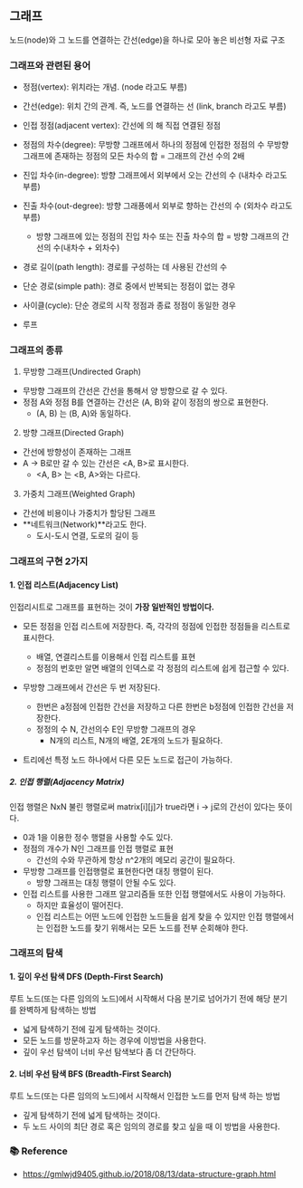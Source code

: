 ## 그래프

노드(node)와 그 노드를 연결하는 간선(edge)을 하나로 모아 놓은 비선형 자료 구조

### 그래프와 관련된 용어

- 정점(vertex): 위치라는 개념. (node 라고도 부름)

- 간선(edge): 위치 간의 관계. 즉, 노드를 연결하는 선 (link, branch 라고도 부름)

- 인접 정점(adjacent vertex): 간선에 의 해 직접 연결된 정점

- 정점의 차수(degree): 무방향 그래프에서 하나의 정점에 인접한 정점의 수
  무방향 그래프에 존재하는 정점의 모든 차수의 합 = 그래프의 간선 수의 2배

- 진입 차수(in-degree): 방향 그래프에서 외부에서 오는 간선의 수 (내차수 라고도 부름)

- 진출 차수(out-degree): 방향 그래픙에서 외부로 향하는 간선의 수 (외차수 라고도 부름)
  - 방향 그래프에 있는 정점의 진입 차수 또는 진출 차수의 합 = 방향 그래프의 간선의 수(내차수 + 외차수)
- 경로 길이(path length): 경로를 구성하는 데 사용된 간선의 수
- 단순 경로(simple path): 경로 중에서 반복되는 정점이 없는 경우
- 사이클(cycle): 단순 경로의 시작 정점과 종료 정점이 동일한 경우
- 루프

### 그래프의 종류

1. 무방향 그래프(Undirected Graph)

- 무방향 그래프의 간선은 간선을 통해서 양 방향으로 갈 수 있다.
- 정점 A와 정점 B를 연결하는 간선은 (A, B)와 같이 정점의 쌍으로 표현한다.
  - (A, B) 는 (B, A)와 동일하다.

2. 방향 그래프(Directed Graph)

- 간선에 방향성이 존재하는 그래프
- A -> B로만 갈 수 있는 간선은 <A, B>로 표시한다.
  - <A, B> 는 <B, A>와는 다르다.

3. 가중치 그래프(Weighted Graph)

- 간선에 비용이나 가중치가 할당된 그래프
- **네트워크(Network)**라고도 한다.
  - 도시-도시 연결, 도로의 길이 등

### 그래프의 구현 2가지

#### 1. 인접 리스트(Adjacency List)

인접리시트로 그래프를 표현하는 것이 **가장 일반적인 방법이다.**

- 모든 정점을 인접 리스트에 저장한다. 즉, 각각의 정점에 인접한 정점들을 리스트로 표시한다.

  - 배열, 연결리스트를 이용해서 인접 리스트를 표현
  - 정점의 번호만 알면 배열의 인덱스로 각 정점의 리스트에 쉽게 접근할 수 있다.

- 무방향 그래프에서 간선은 두 번 저장된다.

  - 한번은 a정점에 인접한 간선을 저장하고 다른 한번은 b정점에 인접한 간선을 저장한다.
  - 정정의 수 N, 간선의수 E인 무방향 그래프의 경우
    - N개의 리스트, N개의 배열, 2E개의 노드가 필요하다.

- 트리에선 특정 노드 하나에서 다른 모든 노드로 접근이 가능하다.

##### 2. 인접 행렬(Adjacency Matrix)

인접 행렬은 NxN 불린 행렬로써 matrix[i][j]가 true라면 i -> j로의 간선이 있다는 뜻이다.

- 0과 1을 이용한 정수 행렬을 사용할 수도 있다.
- 정점의 개수가 N인 그래프를 인접 행렬로 표현
  - 간선의 수와 무관하게 항상 n^2개의 메모리 공간이 필요하다.
- 무방향 그래프를 인접행렬로 표현한다면 대칭 행렬이 된다.
  - 방향 그래프는 대칭 행렬이 안될 수도 있다.
- 인접 리스트를 사용한 그래프 알고리즘들 또한 인접 행렬에서도 사용이 가능하다.
  - 하지만 효율성이 떨어진다.
  - 인접 리스트는 어떤 노드에 인접한 노드들을 쉽게 찾을 수 있지만 인접 행렬에서는 인접한 노드를 찾기 위해서는 모든 노드를 전부 순회해야 한다.

### 그래프의 탐색

#### 1. 깊이 우선 탐색 DFS (Depth-First Search)

루트 노드(또는 다른 임의의 노드)에서 시작해서 다음 분기로 넘어가기 전에 해당 분기를 완벽하게 탐색하는 방법

- 넓게 탐색하기 전에 깊게 탐색하는 것이다.
- 모든 노드를 방문하고자 하는 경우에 이방법을 사용한다.
- 깊이 우선 탐색이 너비 우선 탐색보다 좀 더 간단하다.

#### 2. 너비 우선 탐색 BFS (Breadth-First Search)

루트 노드(또는 다른 임의의 노드)에서 시작해서 인접한 노드를 먼저 탐색 하는 방법

- 깊게 탐색하기 전에 넓게 탐색하는 것이다.
- 두 노드 사이의 최단 경로 혹은 임의의 경로를 찾고 싶을 때 이 방법을 사용한다.

### 📚 Reference

- https://gmlwjd9405.github.io/2018/08/13/data-structure-graph.html
